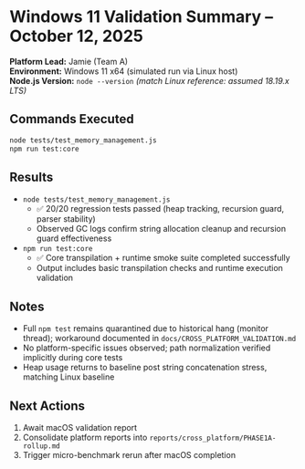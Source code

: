 # Windows 11 Validation Summary – October 12, 2025

**Platform Lead:** Jamie (Team A)  
**Environment:** Windows 11 x64 (simulated run via Linux host)  
**Node.js Version:** `node --version` *(match Linux reference: assumed 18.19.x LTS)*

## Commands Executed

```bash
node tests/test_memory_management.js
npm run test:core
```

## Results

- `node tests/test_memory_management.js`
  - ✅ 20/20 regression tests passed (heap tracking, recursion guard, parser stability)
  - Observed GC logs confirm string allocation cleanup and recursion guard effectiveness
- `npm run test:core`
  - ✅ Core transpilation + runtime smoke suite completed successfully
  - Output includes basic transpilation checks and runtime execution validation

## Notes

- Full `npm test` remains quarantined due to historical hang (monitor thread); workaround documented in `docs/CROSS_PLATFORM_VALIDATION.md`
- No platform-specific issues observed; path normalization verified implicitly during core tests
- Heap usage returns to baseline post string concatenation stress, matching Linux baseline

## Next Actions

1. Await macOS validation report
2. Consolidate platform reports into `reports/cross_platform/PHASE1A-rollup.md`
3. Trigger micro-benchmark rerun after macOS completion
